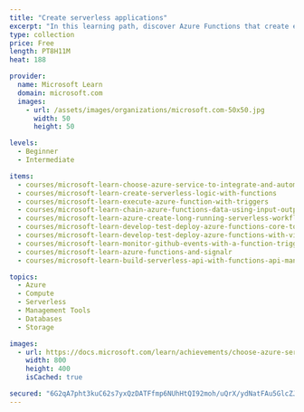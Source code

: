 ```yaml
---
title: "Create serverless applications"
excerpt: "In this learning path, discover Azure Functions that create event-driven, compute-on-demand systems using server-side logic to build serverless architectures."
type: collection
price: Free
length: PT8H11M
heat: 188

provider:
  name: Microsoft Learn
  domain: microsoft.com
  images:
    - url: /assets/images/organizations/microsoft.com-50x50.jpg
      width: 50
      height: 50

levels:
  - Beginner
  - Intermediate

items:
  - courses/microsoft-learn-choose-azure-service-to-integrate-and-automate-business-processes
  - courses/microsoft-learn-create-serverless-logic-with-functions
  - courses/microsoft-learn-execute-azure-function-with-triggers
  - courses/microsoft-learn-chain-azure-functions-data-using-input-output-bindings
  - courses/microsoft-learn-azure-create-long-running-serverless-workflow-with-durable-functions
  - courses/microsoft-learn-develop-test-deploy-azure-functions-core-tools
  - courses/microsoft-learn-develop-test-deploy-azure-functions-with-visual-studio
  - courses/microsoft-learn-monitor-github-events-with-a-function-triggered-by-a-webhook
  - courses/microsoft-learn-azure-functions-and-signalr
  - courses/microsoft-learn-build-serverless-api-with-functions-api-management

topics:
  - Azure
  - Compute
  - Serverless
  - Management Tools
  - Databases
  - Storage

images:
  - url: https://docs.microsoft.com/learn/achievements/choose-azure-service-to-integrate-and-automate-business-processes-social.png
    width: 800
    height: 400
    isCached: true

secured: "6G2qA7pht3kuC62s7yxQzDATFfmp6NUhHtQI92moh/uQrX/ydNatFAu5GlcZJWUMoCb3T+DbWXTopOD1vAYnT2sJwlr+QFUfBEWsCBifREi8Ys8NxFgiiDL48LGaL8aOyJv1jgZEzJgdbwX+4SHmGcXPnnWUA9HuhJarhnW/6OPkjUgavsfN66iBWGS6tASN6Enq5WChBzHzryVhK5FyqJQSQgtBVWsq6npKT3BhUOGxc15Sifhuk7+PaQQiYKrpHkZi2mw6HJQ9ETVlzepzTh353yN5hWuJ1PwxYCLf0dJxBe6kURrBgnscNzAgEJUixVvOwNF9LgBN+fgy1hW1npu1NRscHv3I3ty1nAEIwkU=;mslZK5kQMYIicrKTuX4Diw=="
---
```


